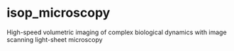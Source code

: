 # isop_microscopy
High-speed volumetric imaging of complex biological dynamics with image scanning light-sheet microscopy
